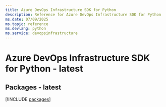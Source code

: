 ```yaml
---
title: Azure DevOps Infrastructure SDK for Python
description: Reference for Azure DevOps Infrastructure SDK for Python
ms.date: 07/09/2025
ms.topic: reference
ms.devlang: python
ms.service: devopsinfrastructure
---
```

# Azure DevOps Infrastructure SDK for Python - latest
## Packages - latest
[!INCLUDE [packages](devops-infrastructure-index.md)]